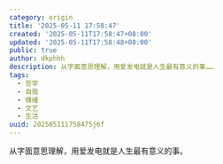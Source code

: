 ```yaml
---
category: origin
title: '2025-05-11 17:58:47'
created: '2025-05-11T17:58:47+08:00'
updated: '2025-05-11T17:58:48+08:00'
public: true
author: dkphhh
description: 从字面意思理解，用爱发电就是人生最有意义的事……
tags:
  - 哲学
  - 自我
  - 情绪
  - 文艺
  - 生活
uuid: 202505111758475j6f
---
```


从字面意思理解，用爱发电就是人生最有意义的事。
